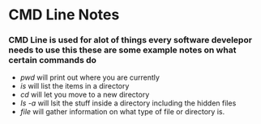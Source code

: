 # CMD Line Notes

### CMD Line is used for alot of things every software develepor needs to use this these are some example notes on what certain commands do

* _pwd_ will print out where you are currently
* _is_ will list the items in a directory
* _cd_ will let you move to a new directory
*  _Is -a_ will lsit the stuff inside a directory including the hidden files
* _file_ will gather information on what type of file or directory is.

